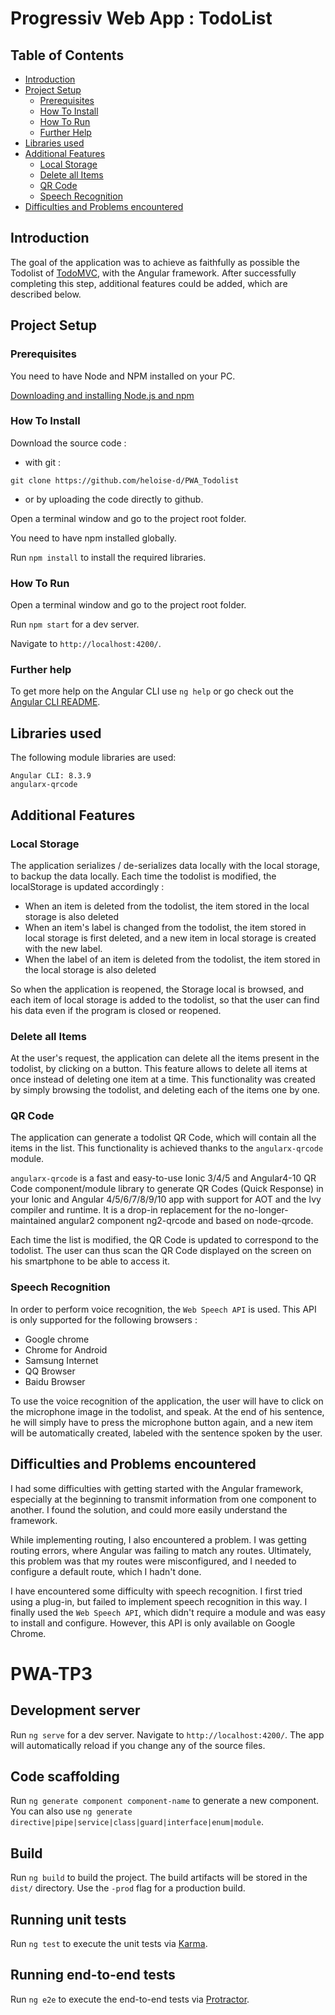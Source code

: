 # Progressiv Web App : TodoList

## Table of Contents
- [Introduction](#introduction)
- [Project Setup](#project-setup)
  * [Prerequisites](#prerequisites)
  * [How To Install](#how-to-install)
  * [How To Run](#how-to-run)
  * [Further Help](#further-help)
- [Libraries used](#libraries-used)
- [Additional Features](#additional-features)
  * [Local Storage](#local-storage)
  * [Delete all Items](#delete-all-items)
  * [QR Code](#qr-code)
  * [Speech Recognition](#speech-recognition)
- [Difficulties and Problems encountered](#difficulties-and-problems-encountered)
  
## Introduction

The goal of the application was to achieve as faithfully as possible the Todolist of [TodoMVC](http://todomvc.com/examples/vanillajs/), with the Angular framework.
After successfully completing this step, additional features could be added, which are described below.

## Project Setup

### Prerequisites

You need to have Node and NPM installed on your PC.

[Downloading and installing Node.js and npm](https://docs.npmjs.com/downloading-and-installing-node-js-and-npm)


### How To Install

Download the source code :
- with git :
```text
git clone https://github.com/heloise-d/PWA_Todolist
```
- or by uploading the code directly to github.

Open a terminal window and go to the project root folder.

You need to have npm installed globally.

Run `npm install` to install the required libraries.


### How To Run
Open a terminal window and go to the project root folder.

Run `npm start` for a dev server.

Navigate to `http://localhost:4200/`.


### Further help

To get more help on the Angular CLI use `ng help` or go check out the [Angular CLI README](https://github.com/angular/angular-cli/blob/master/README.md).

## Libraries used
The following module libraries are used:
```text
Angular CLI: 8.3.9
angularx-qrcode
```

## Additional Features

### Local Storage

The application serializes / de-serializes data locally with the local storage, to backup the data locally.
Each time the todolist is modified, the localStorage is updated accordingly :
- When an item is deleted from the todolist, the item stored in the local storage is also deleted
- When an item's label is changed from the todolist, the item stored in local storage is first deleted, and a new item in local storage is created with the new label.
- When the label of an item is deleted from the todolist, the item stored in the local storage is also deleted

So when the application is reopened, the Storage local is browsed, and each item of local storage is added to the todolist, so that the user can find his data even if the program is closed or reopened.


### Delete all Items

At the user's request, the application can delete all the items present in the todolist, by clicking on a button.
This feature allows to delete all items at once instead of deleting one item at a time.
This functionality was created by simply browsing the todolist, and deleting each of the items one by one.

### QR Code

The application can generate a todolist QR Code, which will contain all the items in the list. This functionality is achieved thanks to the `angularx-qrcode` module.

`angularx-qrcode` is a fast and easy-to-use Ionic 3/4/5 and Angular4-10 QR Code component/module library to generate QR Codes (Quick Response) in your Ionic and Angular 4/5/6/7/8/9/10 app with support for AOT and the Ivy compiler and runtime. It is a drop-in replacement for the no-longer-maintained angular2 component ng2-qrcode and based on node-qrcode.

Each time the list is modified, the QR Code is updated to correspond to the todolist. The user can thus scan the QR Code displayed on the screen on his smartphone to be able to access it.


### Speech Recognition

In order to perform voice recognition, the `Web Speech API` is used. This API is only supported for the following browsers :
- Google chrome
- Chrome for Android
- Samsung Internet
- QQ Browser
- Baidu Browser

To use the voice recognition of the application, the user will have to click on the microphone image in the todolist, and speak. At the end of his sentence, he will simply have to press the microphone button again, and a new item will be automatically created, labeled with the sentence spoken by the user.



## Difficulties and Problems encountered


I had some difficulties with getting started with the Angular framework, especially at the beginning to transmit information from one component to another. I found the solution, and could more easily understand the framework.

While implementing routing, I also encountered a problem. I was getting routing errors, where Angular was failing to match any routes. Ultimately, this problem was that my routes were misconfigured, and I needed to configure a default route, which I hadn't done.

I have encountered some difficulty with speech recognition. I first tried using a plug-in, but failed to implement speech recognition in this way. I finally used the `Web Speech API`, which didn't require a module and was easy to install and configure. However, this API is only available on Google Chrome.




# PWA-TP3

## Development server

Run `ng serve` for a dev server. Navigate to `http://localhost:4200/`. The app will automatically reload if you change any of the source files.

## Code scaffolding

Run `ng generate component component-name` to generate a new component. You can also use `ng generate directive|pipe|service|class|guard|interface|enum|module`.

## Build

Run `ng build` to build the project. The build artifacts will be stored in the `dist/` directory. Use the `-prod` flag for a production build.

## Running unit tests

Run `ng test` to execute the unit tests via [Karma](https://karma-runner.github.io).

## Running end-to-end tests

Run `ng e2e` to execute the end-to-end tests via [Protractor](http://www.protractortest.org/).


